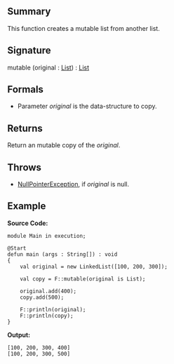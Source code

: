 ## Summary

This function creates a mutable list from another list.

## Signature

mutable (original : [List](https://docs.oracle.com/javase/7/docs/api/java/util/List.html)) : [List](https://docs.oracle.com/javase/7/docs/api/java/util/List.html)

## Formals

+ Parameter <i>original</i> is the data-structure to copy.

## Returns

Return an mutable copy of the <i>original</i>.

## Throws

+ [NullPointerException](https://docs.oracle.com/javase/7/docs/api/java/lang/NullPointerException.html), if <i>original</i> is null.

## Example

**Source Code:**

```plain
module Main in execution;

@Start
defun main (args : String[]) : void
{
    val original = new LinkedList([100, 200, 300]);

    val copy = F::mutable(original is List);

    original.add(400);
    copy.add(500);

    F::println(original);
    F::println(copy);
}
```

**Output:**

```plain
[100, 200, 300, 400]
[100, 200, 300, 500]
```

